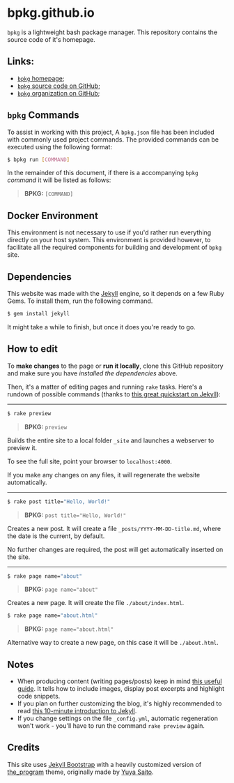 # bpkg.github.io

`bpkg` is a lightweight bash package manager.
This repository contains the source code of it's homepage.

## Links:

* [`bpkg` homepage][home];
* [`bpkg` source code on GitHub][hub];
* [`bpkg` organization on GitHub][org];

## `bpkg` Commands

To assist in working with this project, A `bpkg.json` file has been included with commonly used project commands.  The provided commands can be executed using the following format:

```bash
$ bpkg run [COMMAND]
```

In the remainder of this document, if there is a accompanying `bpkg` _command_ it will be listed as follows:

> **BPKG:** `[COMMAND]`

## Docker Environment

This environment is not necessary to use if you'd rather run everything directly on your host system.  This environment is provided however, to facilitate all the required components for building and development of `bpkg` site.

## Dependencies

This website was made with the [Jekyll][jekyll] engine, so it depends on a few
Ruby Gems. To install them, run the following command.

```bash
$ gem install jekyll
```

It might take a while to finish, but once it does you're ready to go.

## How to edit

To **make changes** to the page or **run it locally**, clone this GitHub
repository and make sure you have _installed the dependencies_ above.

Then, it's a matter of editing pages and running `rake` tasks.  Here's a rundown
of possible commands (thanks to [this great quickstart on Jekyll][tuto]):

---

```bash
$ rake preview
```

> **BPKG:** `preview`

Builds the entire site to a local folder `_site` and launches a webserver to
preview it.

To see the full site, point your browser to `localhost:4000`.

If you make any changes on any files, it will regenerate the website
automatically.

---

```bash
$ rake post title="Hello, World!"
```

> **BPKG:** `post title="Hello, World!"`

Creates a new post. It will create a file `_posts/YYYY-MM-DD-title.md`, where
the date is the current, by default.

No further changes are required, the post will get automatically inserted on the
site.

---

```bash
$ rake page name="about"
```

> **BPKG:** `page name="about"`

Creates a new page. It will create the file `./about/index.html`.

```bash
$ rake page name="about.html"
```

> **BPKG:** `page name="about.html"`

Alternative way to create a new page, on this case it will be `./about.html`.

## Notes

* When producing content (writing pages/posts) keep in mind
  [this useful guide][posts]. It tells how to include images, display
  post excerpts and highlight code snippets.
* If you plan on further customizing the blog, it's highly recommended to
  read [this 10-minute introduction to Jekyll][intro].
* If you change settings on the file `_config.yml`, automatic regeneration won't
  work - you'll have to run the command `rake preview` again.

## Credits

This site uses [Jekyll Bootstrap][boots] with a heavily customized version of
[the_program][theme] theme, originally made by [Yuya Saito][saito].

[home]:    http://bpkg.sh/
[hub]:     https://github.com/bpkg/bpkg
[org]:     https://github.com/bpkg
[jekyll]:  http://jekyllrb.com/
[tuto]:    http://jekyllbootstrap.com/usage/jekyll-quick-start.html
[posts]:   http://jekyllrb.com/docs/posts/
[intro]:   http://jekyllbootstrap.com/lessons/jekyll-introduction.html
[boots]:   http://jekyllbootstrap.com/
[theme]:   https://github.com/jekyllbootstrap/theme-the-program
[saito]:   http://css.studiomohawk.com/

